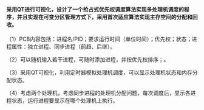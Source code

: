 #### 采用QT进行可视化，设计了一个抢占式优先权调度算法实现多处理机调度的程序，并且实现在可变分区管理方式下，采用首次适应算法实现主存空间的分配和回收。


（1）PCB内容包括：进程名/PID；要求运行时间（单位时间）；优先权；状态；进程属性：独立进程、同步进程（前趋、后继）。 


（2）可以随机输入若干进程，可随时添加进程，并按优先权排序；。


（3）采用QT可视化，利用定时器模拟处理机调度，可以显示处理机状态和内存分配状态。


（4）考虑两个处理机，考虑同步进程的处理机分配问题，每次调度后，显示各进程状态，运行进程要显示在哪个处理机上执行。 
